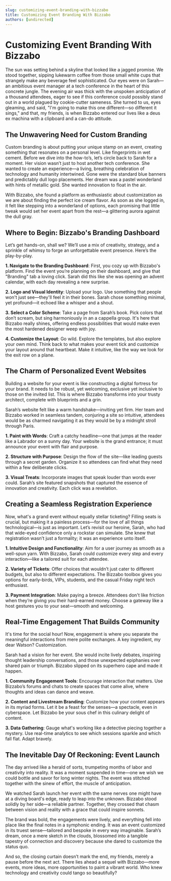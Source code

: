 ```yaml
---
slug: customizing-event-branding-with-bizzabo
title: Customizing Event Branding With Bizzabo
authors: [undirected]
---
```



# Customizing Event Branding With Bizzabo

The sun was setting behind a skyline that looked like a jagged promise. We stood together, sipping lukewarm coffee from those small white cups that strangely make any beverage feel sophisticated. Our eyes were on Sarah—an ambitious event manager at a tech conference in the heart of this concrete jungle. The evening air was thick with the unspoken anticipation of a thousand attendees, eager to see if this conference could possibly stand out in a world plagued by cookie-cutter sameness. She turned to us, eyes gleaming, and said, "I'm going to make this one different—so different it sings," and that, my friends, is when Bizzabo entered our lives like a deus ex machina with a clipboard and a can-do attitude.

## The Unwavering Need for Custom Branding

Custom branding is about putting your unique stamp on an event, creating something that resonates on a personal level. Like fingerprints in wet cement. Before we dive into the how-to’s, let’s circle back to Sarah for a moment. Her vision wasn’t just to host another tech conference. She wanted to create an experience—a living, breathing celebration of technology and humanity intertwined. Gone were the standard blue banners and predictably dull logo placements. Her dream was a pastel wonderland with hints of metallic gold. She wanted innovation to float in the air.

With Bizzabo, she found a platform as enthusiastic about customization as we are about finding the perfect ice cream flavor. As soon as she logged in, it felt like stepping into a wonderland of options, each promising that little tweak would set her event apart from the rest—a glittering aurora against the dull gray.

## Where to Begin: Bizzabo's Branding Dashboard

Let’s get hands-on, shall we? We’ll use a mix of creativity, strategy, and a sprinkle of whimsy to forge an unforgettable event presence. Here’s the play-by-play.

**1. Navigate to the Branding Dashboard**: First, you cozy up with Bizzabo's platform. Find the event you’re planning on their dashboard, and give that "Branding" tab a loving click. Sarah did this like she was opening an advent calendar, with each day revealing a new surprise.

**2. Logo and Visual Identity**: Upload your logo. Use something that people won't just see—they'll feel it in their bones. Sarah chose something minimal, yet profound—it echoed like a whisper and a shout.

**3. Select a Color Scheme**: Take a page from Sarah’s book. Pick colors that don’t scream, but sing harmoniously in an a cappella group. It's here that Bizzabo really shines, offering endless possibilities that would make even the most hardened designer weep with joy.

**4. Customize the Layout**: Go wild. Explore the templates, but also explore your own mind. Think back to what makes your event tick and customize your layout around that heartbeat. Make it intuitive, like the way we look for the exit row on a plane.

## The Charm of Personalized Event Websites

Building a website for your event is like constructing a digital fortress for your brand. It needs to be robust, yet welcoming, exclusive yet inclusive to those on the invited list. This is where Bizzabo transforms into your trusty architect, complete with blueprints and a grin.

Sarah’s website felt like a warm handshake—inviting yet firm. Her team and Bizzabo worked in seamless tandem, conjuring a site so intuitive, attendees would be as charmed navigating it as they would be by a midnight stroll through Paris.

**1. Paint with Words**: Craft a catchy headline—one that jumps at the reader like a Labrador on a sunny day. Your website is the grand entrance; it must announce your event with flair and purpose.

**2. Structure with Purpose**: Design the flow of the site—like leading guests through a secret garden. Organize it so attendees can find what they need within a few deliberate clicks.

**3. Visual Treats**: Incorporate images that speak louder than words ever could. Sarah’s site featured snapshots that captured the essence of innovation and creativity. Each click was a revelation.

## Creating a Seamless Registration Experience

Now, what's a grand event without equally stellar ticketing? Filling seats is crucial, but making it a painless process—for the love of all things technological—is just as important. Let’s revisit our heroine, Sarah, who had that wide-eyed confidence only a rockstar can simulate. She knew that registration wasn’t just a formality; it was an experience unto itself.

**1. Intuitive Design and Functionality**: Aim for a user journey as smooth as a well-spun yarn. With Bizzabo, Sarah could customize every step and every interaction—like a tailored suit for each attendee.

**2. Variety of Tickets**: Offer choices that wouldn’t just cater to different budgets, but also to different expectations. The Bizzabo toolbox gives you options for early-birds, VIPs, students, and the casual Friday night tech enthusiast.

**3. Payment Integration**: Make paying a breeze. Attendees don't like friction when they’re giving you their hard-earned money. Choose a gateway like a host gestures you to your seat—smooth and welcoming.

## Real-Time Engagement That Builds Community

It's time for the social hour! Now, engagement is where you separate the meaningful interactions from mere polite exchanges. A key ingredient, my dear Watson? Customization. 

Sarah had a vision for her event. She would incite lively debates, inspiring thought leadership conversations, and those unexpected epiphanies over shared pain or triumph. Bizzabo slipped on its superhero cape and made it happen.

**1. Community Engagement Tools**: Encourage interaction that matters. Use Bizzabo’s forums and chats to create spaces that come alive, where thoughts and ideas can dance and weave.

**2. Content and Livestream Branding**: Customize how your content appears in its myriad forms. Let it be a feast for the senses—a spectacle, even in cyberspace. Let Bizzabo be your sous chef in this culinary delight of content.

**3. Data Gathering**: Gauge what's working like a detective piecing together a mystery. Use real-time analytics to see which sessions sparkle and which fall flat. Adapt bravely.

## The Inevitable Day Of Reckoning: Event Launch

The day arrived like a herald of sorts, trumpeting months of labor and creativity into reality. It was a moment suspended in time—one we wish we could bottle and savor for long winter nights. The event was stitched together with the sinew of effort, the muscle of anticipation.

We watched Sarah launch her event with the same nerves one might have at a diving board's edge, ready to leap into the unknown. Bizzabo stood solidly by her side—a reliable partner. Together, they crossed that chasm between vision and reality with a grace that could inspire sonnets.

The brand was bold, the engagements were lively, and everything fell into place like the final notes in a symphonic ending. It was an event customized in its truest sense—tailored and bespoke in every way imaginable. Sarah’s dream, once a mere sketch in the clouds, blossomed into a tangible tapestry of connection and discovery because she dared to customize the status quo.

And so, the closing curtain doesn’t mark the end, my friends, merely a pause before the next act. There lies ahead a sequel with Bizzabo—more events, more ideas, more opportunities to paint a vibrant world. Who knew technology and creativity could tango so beautifully?